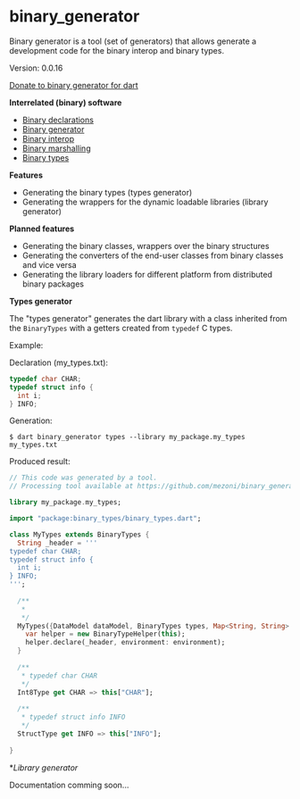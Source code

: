 binary_generator
=====

Binary generator is a tool (set of generators) that allows generate a development code for the binary interop and binary types.

Version: 0.0.16

[Donate to binary generator for dart](https://www.paypal.com/cgi-bin/webscr?cmd=_donations&business=binary.dart@gmail.com&item_name=binary.generator.for.dart&currency_code=USD)

**Interrelated (binary) software**

- [Binary declarations](https://pub.dartlang.org/packages/binary_declarations)
- [Binary generator](https://pub.dartlang.org/packages/binary_generator)
- [Binary interop](https://pub.dartlang.org/packages/binary_interop)
- [Binary marshalling](https://pub.dartlang.org/packages/binary_marshalling)
- [Binary types](https://pub.dartlang.org/packages/binary_types)

**Features**

- Generating the binary types (types generator)
- Generating the wrappers for the dynamic loadable libraries (library generator)

**Planned features**

- Generating the binary classes, wrappers over the binary structures
- Generating the converters of the end-user classes from binary classes and vice versa
- Generating the library loaders for different platform from distributed binary packages

**Types generator**

The "types generator" generates the dart library with a class  inherited from the `BinaryTypes` with a getters created from `typedef` C types.

Example:

Declaration (my_types.txt):

```c
typedef char CHAR;
typedef struct info {
  int i;
} INFO;

```

Generation:

```
$ dart binary_generator types --library my_package.my_types my_types.txt
```

Produced result:

```dart
// This code was generated by a tool.
// Processing tool available at https://github.com/mezoni/binary_generator

library my_package.my_types;

import "package:binary_types/binary_types.dart";

class MyTypes extends BinaryTypes {
  String _header = '''
typedef char CHAR;
typedef struct info {
  int i;
} INFO;
''';    
      
  /**
   *
   */
  MyTypes({DataModel dataModel, BinaryTypes types, Map<String, String> environment}) : super(dataModel: dataModel, types: types) {
    var helper = new BinaryTypeHelper(this);
    helper.declare(_header, environment: environment);  
  }
  
  /**
   * typedef char CHAR
   */
  Int8Type get CHAR => this["CHAR"];
  
  /**
   * typedef struct info INFO
   */
  StructType get INFO => this["INFO"];
  
}
```

**Library generator*

Documentation comming soon...
